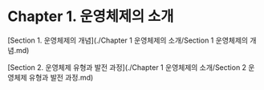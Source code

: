 # Chapter 1. 운영체제의 소개

[Section 1. 운영체제의 개념](./Chapter 1 운영체제의 소개/Section 1 운영체제의 개념.md)



[Section 2. 운영체제 유형과 발전 과정](./Chapter 1 운영체제의 소개/Section 2 운영체제 유형과 발전 과정.md)

 

